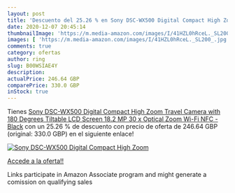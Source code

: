 ```yaml
---
layout: post
title: 'Descuento del 25.26 % en Sony DSC-WX500 Digital Compact High Zoom'
date: 2020-12-07 20:45:14
thumbnailImage: 'https://m.media-amazon.com/images/I/41HZL0hRceL._SL200_.jpg'
images: [ 'https://m.media-amazon.com/images/I/41HZL0hRceL._SL200_.jpg' ]
comments: true
category: ofertas
author: ring
slug: B00WSIAE4Y
description:
actualPrice: 246.64 GBP
comparePrice: 330.0 GBP
inStock: true
---
```


Tienes [Sony DSC-WX500 Digital Compact High Zoom Travel Camera with 180 Degrees Tiltable LCD Screen  18.2 MP  30 x Optical Zoom  Wi-Fi  NFC  - Black](https://www.amazon.co.uk/dp/B00WSIAE4Y/?tag=tolees0a-21) con un 25.26 % de descuento con precio de oferta de 246.64 GBP (original: 330.0 GBP) en el siguiente enlace!

[![Sony DSC-WX500 Digital Compact High Zoom](https://m.media-amazon.com/images/I/41HZL0hRceL._SL200_.jpg)](https://www.amazon.co.uk/dp/B00WSIAE4Y/?tag=tolees0a-21)

[Accede a la oferta!!](https://www.amazon.co.uk/dp/B00WSIAE4Y/?tag=tolees0a-21)

Links participate in Amazon Associate program and might generate a comission on qualifying sales


